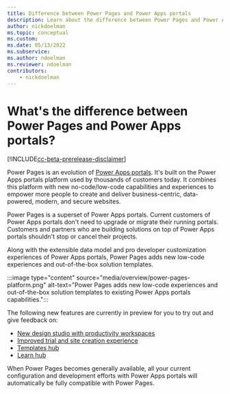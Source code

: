 ```yaml
---
title: Difference between Power Pages and Power Apps portals
description: Learn about the difference between Power Pages and Power Apps portals
author: nickdoelman
ms.topic: conceptual
ms.custom: 
ms.date: 05/13/2022
ms.subservice:
ms.author: ndoelman
ms.reviewer: ndoelman
contributors:
    - nickdoelman
---
```


# What's the difference between Power Pages and Power Apps portals?

[!INCLUDE[cc-beta-prerelease-disclaimer](includes/cc-beta-prerelease-disclaimer.md)]

Power Pages is an evolution of [Power Apps portals](/power-apps/maker/portals/). It's built on the Power Apps portals platform used by thousands of customers today. It combines this platform with new no-code/low-code capabilities and experiences to empower more people to create and deliver business-centric, data-powered, modern, and secure websites.

Power Pages is a superset of Power Apps portals. Current customers of Power Apps portals don't need to upgrade or migrate their running portals. Customers and partners who are building solutions on top of Power Apps portals shouldn't stop or cancel their projects.  

Along with the extensible data model and pro developer customization experiences of Power Apps portals, Power Pages adds new low-code experiences and out-of-the-box solution templates.

:::image type="content" source="media/overview/power-pages-platform.png" alt-text="Power Pages adds new low-code experiences and out-of-the-box solution templates to existing Power Apps portals capabilities.":::

The following new features are currently in preview for you to try out and give feedback on:

- [New design studio with productivity workspaces](getting-started/use-design-studio.md)
- [Improved trial and site creation experience](getting-started/trial-signup.md)
- [Templates hub](templates/index.md)
- [Learn hub](getting-started/use-learnhub.md)

When Power Pages becomes generally available, all your current configuration and development efforts with Power Apps portals will automatically be fully compatible with Power Pages.
